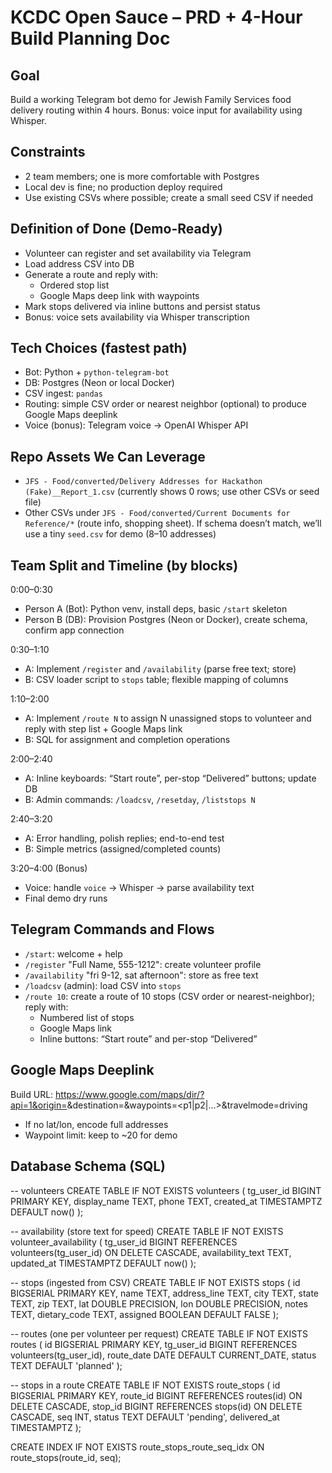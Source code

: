 # KCDC Open Sauce – PRD + 4-Hour Build Planning Doc

## Goal
Build a working Telegram bot demo for Jewish Family Services food delivery routing within 4 hours. Bonus: voice input for availability using Whisper.

## Constraints
- 2 team members; one is more comfortable with Postgres
- Local dev is fine; no production deploy required
- Use existing CSVs where possible; create a small seed CSV if needed

## Definition of Done (Demo-Ready)
- Volunteer can register and set availability via Telegram
- Load address CSV into DB
- Generate a route and reply with:
  - Ordered stop list
  - Google Maps deep link with waypoints
- Mark stops delivered via inline buttons and persist status
- Bonus: voice sets availability via Whisper transcription

## Tech Choices (fastest path)
- Bot: Python + `python-telegram-bot`
- DB: Postgres (Neon or local Docker)
- CSV ingest: `pandas`
- Routing: simple CSV order or nearest neighbor (optional) to produce Google Maps deeplink
- Voice (bonus): Telegram voice → OpenAI Whisper API

## Repo Assets We Can Leverage
- `JFS - Food/converted/Delivery Addresses for Hackathon (Fake)__Report_1.csv` (currently shows 0 rows; use other CSVs or seed file)
- Other CSVs under `JFS - Food/converted/Current Documents for Reference/*` (route info, shopping sheet). If schema doesn’t match, we’ll use a tiny `seed.csv` for demo (8–10 addresses)

## Team Split and Timeline (by blocks)

0:00–0:30
- Person A (Bot): Python venv, install deps, basic `/start` skeleton
- Person B (DB): Provision Postgres (Neon or Docker), create schema, confirm app connection

0:30–1:10
- A: Implement `/register` and `/availability` (parse free text; store)
- B: CSV loader script to `stops` table; flexible mapping of columns

1:10–2:00
- A: Implement `/route N` to assign N unassigned stops to volunteer and reply with step list + Google Maps link
- B: SQL for assignment and completion operations

2:00–2:40
- A: Inline keyboards: “Start route”, per-stop “Delivered” buttons; update DB
- B: Admin commands: `/loadcsv`, `/resetday`, `/liststops N`

2:40–3:20
- A: Error handling, polish replies; end-to-end test
- B: Simple metrics (assigned/completed counts)

3:20–4:00 (Bonus)
- Voice: handle `voice` → Whisper → parse availability text
- Final demo dry runs

## Telegram Commands and Flows
- `/start`: welcome + help
- `/register` "Full Name, 555-1212": create volunteer profile
- `/availability` "fri 9-12, sat afternoon": store as free text
- `/loadcsv` (admin): load CSV into `stops`
- `/route 10`: create a route of 10 stops (CSV order or nearest-neighbor); reply with:
  - Numbered list of stops
  - Google Maps link
  - Inline buttons: “Start route” and per-stop “Delivered”

## Google Maps Deeplink
Build URL:
https://www.google.com/maps/dir/?api=1&origin=<encoded>&destination=<encoded>&waypoints=<p1|p2|...>&travelmode=driving
- If no lat/lon, encode full addresses
- Waypoint limit: keep to ~20 for demo

## Database Schema (SQL)
-- volunteers
CREATE TABLE IF NOT EXISTS volunteers (
  tg_user_id BIGINT PRIMARY KEY,
  display_name TEXT,
  phone TEXT,
  created_at TIMESTAMPTZ DEFAULT now()
);

-- availability (store text for speed)
CREATE TABLE IF NOT EXISTS volunteer_availability (
  tg_user_id BIGINT REFERENCES volunteers(tg_user_id) ON DELETE CASCADE,
  availability_text TEXT,
  updated_at TIMESTAMPTZ DEFAULT now()
);

-- stops (ingested from CSV)
CREATE TABLE IF NOT EXISTS stops (
  id BIGSERIAL PRIMARY KEY,
  name TEXT,
  address_line TEXT,
  city TEXT,
  state TEXT,
  zip TEXT,
  lat DOUBLE PRECISION,
  lon DOUBLE PRECISION,
  notes TEXT,
  dietary_code TEXT,
  assigned BOOLEAN DEFAULT FALSE
);

-- routes (one per volunteer per request)
CREATE TABLE IF NOT EXISTS routes (
  id BIGSERIAL PRIMARY KEY,
  tg_user_id BIGINT REFERENCES volunteers(tg_user_id),
  route_date DATE DEFAULT CURRENT_DATE,
  status TEXT DEFAULT 'planned'
);

-- stops in a route
CREATE TABLE IF NOT EXISTS route_stops (
  id BIGSERIAL PRIMARY KEY,
  route_id BIGINT REFERENCES routes(id) ON DELETE CASCADE,
  stop_id BIGINT REFERENCES stops(id) ON DELETE CASCADE,
  seq INT,
  status TEXT DEFAULT 'pending',
  delivered_at TIMESTAMPTZ
);

CREATE INDEX IF NOT EXISTS route_stops_route_seq_idx ON route_stops(route_id, seq);
